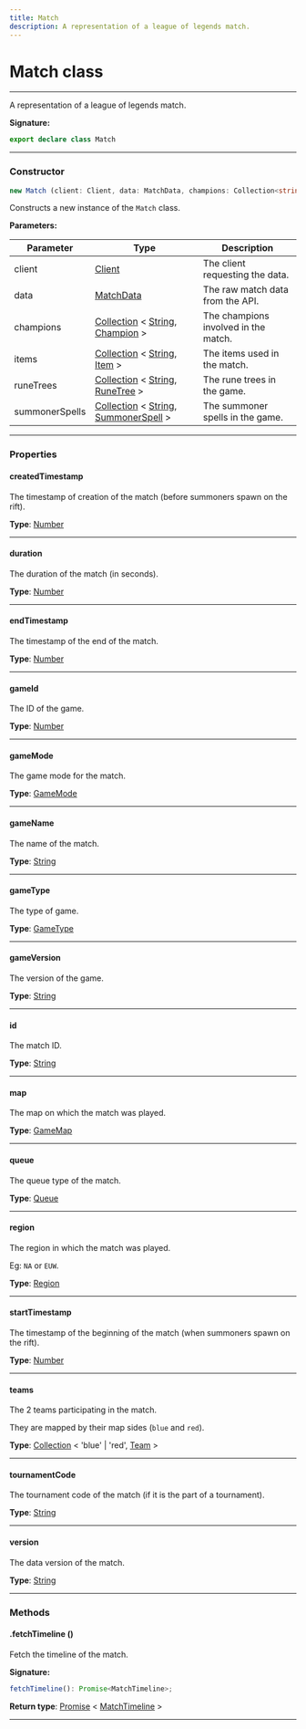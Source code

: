 ```yaml
---
title: Match
description: A representation of a league of legends match.
---
```


# Match class

---

A representation of a league of legends match.

**Signature:**

```ts
export declare class Match 
```

---

### Constructor

```ts
new Match (client: Client, data: MatchData, champions: Collection<string, Champion>, items: Collection<string, Item>, runeTrees: Collection<string, RuneTree>, summonerSpells: Collection<string, SummonerSpell>)
```

Constructs a new instance of the `Match` class.

**Parameters:**

| Parameter | Type | Description |
| --------- | ---- | ----------- |
| client | [Client](/api/classes/client) | The client requesting the data. |
| data | [MatchData](/api/interfaces/matchdata) | The raw match data from the API. |
| champions | [Collection](https://discord.js.org/#/docs/collection/stable/class/Collection) \< [String](https://developer.mozilla.org/en-US/docs/Web/JavaScript/Reference/Global_Objects/String), [Champion](/api/classes/champion) \> | The champions involved in the match. |
| items | [Collection](https://discord.js.org/#/docs/collection/stable/class/Collection) \< [String](https://developer.mozilla.org/en-US/docs/Web/JavaScript/Reference/Global_Objects/String), [Item](/api/classes/item) \> | The items used in the match. |
| runeTrees | [Collection](https://discord.js.org/#/docs/collection/stable/class/Collection) \< [String](https://developer.mozilla.org/en-US/docs/Web/JavaScript/Reference/Global_Objects/String), [RuneTree](/api/classes/runetree) \> | The rune trees in the game. |
| summonerSpells | [Collection](https://discord.js.org/#/docs/collection/stable/class/Collection) \< [String](https://developer.mozilla.org/en-US/docs/Web/JavaScript/Reference/Global_Objects/String), [SummonerSpell](/api/classes/summonerspell) \> | The summoner spells in the game. |
---

### Properties

#### createdTimestamp

The timestamp of creation of the match (before summoners spawn on the rift).



**Type**: [Number](https://developer.mozilla.org/en-US/docs/Web/JavaScript/Reference/Global_Objects/Number)

---

#### duration

The duration of the match (in seconds).



**Type**: [Number](https://developer.mozilla.org/en-US/docs/Web/JavaScript/Reference/Global_Objects/Number)

---

#### endTimestamp

The timestamp of the end of the match.



**Type**: [Number](https://developer.mozilla.org/en-US/docs/Web/JavaScript/Reference/Global_Objects/Number)

---

#### gameId

The ID of the game.



**Type**: [Number](https://developer.mozilla.org/en-US/docs/Web/JavaScript/Reference/Global_Objects/Number)

---

#### gameMode

The game mode for the match.



**Type**: [GameMode](/api/interfaces/gamemode)

---

#### gameName

The name of the match.



**Type**: [String](https://developer.mozilla.org/en-US/docs/Web/JavaScript/Reference/Global_Objects/String)

---

#### gameType

The type of game.



**Type**: [GameType](/api/interfaces/gametype)

---

#### gameVersion

The version of the game.



**Type**: [String](https://developer.mozilla.org/en-US/docs/Web/JavaScript/Reference/Global_Objects/String)

---

#### id

The match ID.



**Type**: [String](https://developer.mozilla.org/en-US/docs/Web/JavaScript/Reference/Global_Objects/String)

---

#### map

The map on which the match was played.



**Type**: [GameMap](/api/interfaces/gamemap)

---

#### queue

The queue type of the match.



**Type**: [Queue](/api/interfaces/queue)

---

#### region

The region in which the match was played.


Eg: `NA` or `EUW`.



**Type**: [Region](/api/types/region)

---

#### startTimestamp

The timestamp of the beginning of the match (when summoners spawn on the rift).



**Type**: [Number](https://developer.mozilla.org/en-US/docs/Web/JavaScript/Reference/Global_Objects/Number)

---

#### teams

The 2 teams participating in the match.


They are mapped by their map sides (`blue` and `red`).



**Type**: [Collection](https://discord.js.org/#/docs/collection/stable/class/Collection) \< 'blue' \| 'red', [Team](/api/classes/team) \>

---

#### tournamentCode

The tournament code of the match (if it is the part of a tournament).



**Type**: [String](https://developer.mozilla.org/en-US/docs/Web/JavaScript/Reference/Global_Objects/String)

---

#### version

The data version of the match.



**Type**: [String](https://developer.mozilla.org/en-US/docs/Web/JavaScript/Reference/Global_Objects/String)

---

### Methods

#### .fetchTimeline ()

Fetch the timeline of the match.



**Signature:**

```ts
fetchTimeline(): Promise<MatchTimeline>;
```


**Return type**: [Promise](https://developer.mozilla.org/en-US/docs/Web/JavaScript/Reference/Global_Objects/Promise) \< [MatchTimeline](/api/classes/matchtimeline) \>

---


